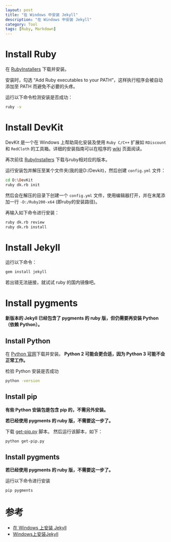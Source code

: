```yaml
---
layout: post
title: "在 Windows 中安装 Jekyll"
description: "在 Windows 中安装 Jekyll"
category: Tool
tags: [Ruby, Markdown]
---
```


# Install Ruby

在 [RubyInstallers](http://rubyinstaller.org/downloads/) 下载并安装。

安装时，勾选 “Add Ruby executables to your PATH”，这样执行程序会被自动添加至 PATH 而避免不必要的头疼。

运行以下命令检测安装是否成功：

```Bash
ruby -v
```

# Install DevKit

DevKit 是一个在 Windows 上帮助简化安装及使用 `Ruby C/C++` 扩展如 `RDiscount` 和 `RedCloth` 的工具箱。详细的安装指南可以在程序的 [wiki](https://github.com/oneclick/rubyinstaller/wiki/Development-Kit#installation-instructions) 页面阅读。

再次前往 [RubyInstallers](http://rubyinstaller.org/downloads/) 下载与ruby相对应的版本。

运行安装包并解压至某个文件夹(我的是D:/Devkit)，然后创建 `config.yml` 文件：

```Bash
cd D:\DevKit
ruby dk.rb init
```

然后会在解压的目录下创建一个 `config.yml` 文件，使用编辑器打开，并在末尾添加一行 `-D:/Ruby200-x64` (即ruby的安装路径)。

再输入如下命令进行安装：

```Bash
ruby dk.rb review
ruby dk.rb install
```

# Install Jekyll

运行以下命令：

```Bash
gem install jekyll
```

若出错无法链接，就试试 ruby 的国内镜像吧。

# Install pygments

**新版本的 Jekyll 已经包含了 pygments 的 ruby 版，但仍需要再安装 Python （依赖 Python）。**

## Install Python

在 [Python 官网](http://www.python.org/download/)下载并安装。
**Python 2 可能会更合适，因为 Python 3 可能不会正常工作。**

检验 Python 安装是否成功

```Bash
python -version
```

## Install pip

**有些 Python 安装包是包含 pip 的，不需另外安装。**

**若已经使用 pygments 的 ruby 版，不需要这一步了。**

下载 [get-pip.py](https://bootstrap.pypa.io/get-pip.py) 脚本。
然后运行该脚本，如下：

```Bash
python get-pip.py
```

## Install pygments

**若已经使用 pygments 的 ruby 版，不需要这一步了。**

运行以下命令进行安装

```Bash
pip pygments
```


# 参考

- [在 Windows 上安装 Jekyll](http://cn.yizeng.me/2013/05/10/setup-jekyll-on-windows/)
- [Windows上安装Jekyll](http://blog.csdn.net/itmyhome1990/article/details/41982625)

